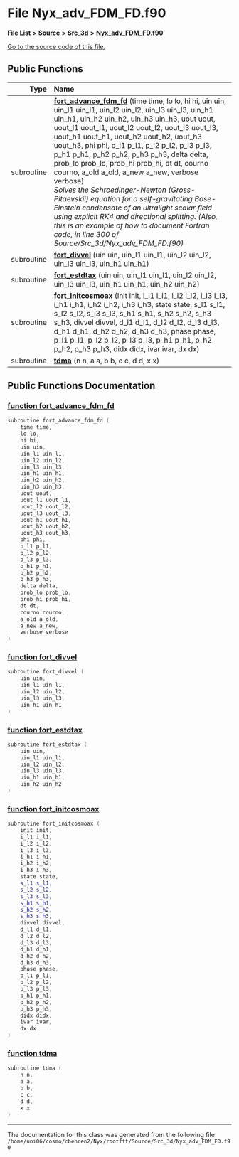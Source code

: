 
# File Nyx\_adv\_FDM\_FD.f90


[**File List**](files.md) **>** [**Source**](dir_74389ed8173ad57b461b9d623a1f3867.md) **>** [**Src\_3d**](dir_723248e6e98dc7cb10ec13b7569a328c.md) **>** [**Nyx\_adv\_FDM\_FD.f90**](Nyx__adv__FDM__FD_8f90.md)

[Go to the source code of this file.](Nyx__adv__FDM__FD_8f90_source.md)


















## Public Functions

| Type | Name |
| ---: | :--- |
|  subroutine | [**fort\_advance\_fdm\_fd**](Nyx__adv__FDM__FD_8f90.md#function-fort-advance-fdm-fd) (time time, lo lo, hi hi, uin uin, uin\_l1 uin\_l1, uin\_l2 uin\_l2, uin\_l3 uin\_l3, uin\_h1 uin\_h1, uin\_h2 uin\_h2, uin\_h3 uin\_h3, uout uout, uout\_l1 uout\_l1, uout\_l2 uout\_l2, uout\_l3 uout\_l3, uout\_h1 uout\_h1, uout\_h2 uout\_h2, uout\_h3 uout\_h3, phi phi, p\_l1 p\_l1, p\_l2 p\_l2, p\_l3 p\_l3, p\_h1 p\_h1, p\_h2 p\_h2, p\_h3 p\_h3, delta delta, prob\_lo prob\_lo, prob\_hi prob\_hi, dt dt, courno courno, a\_old a\_old, a\_new a\_new, verbose verbose) <br>_Solves the Schroedinger-Newton (Gross-Pitaevskii) equation for a self-gravitating Bose-Einstein condensate of an ultralight scalar field using explicit RK4 and directional splitting. (Also, this is an example of how to document Fortran code, in line 300 of Source/Src\_3d/Nyx\_adv\_FDM\_FD.f90)_  |
|  subroutine | [**fort\_divvel**](Nyx__adv__FDM__FD_8f90.md#function-fort-divvel) (uin uin, uin\_l1 uin\_l1, uin\_l2 uin\_l2, uin\_l3 uin\_l3, uin\_h1 uin\_h1) <br> |
|  subroutine | [**fort\_estdtax**](Nyx__adv__FDM__FD_8f90.md#function-fort-estdtax) (uin uin, uin\_l1 uin\_l1, uin\_l2 uin\_l2, uin\_l3 uin\_l3, uin\_h1 uin\_h1, uin\_h2 uin\_h2) <br> |
|  subroutine | [**fort\_initcosmoax**](Nyx__adv__FDM__FD_8f90.md#function-fort-initcosmoax) (init init, i\_l1 i\_l1, i\_l2 i\_l2, i\_l3 i\_l3, i\_h1 i\_h1, i\_h2 i\_h2, i\_h3 i\_h3, state state, s\_l1 s\_l1, s\_l2 s\_l2, s\_l3 s\_l3, s\_h1 s\_h1, s\_h2 s\_h2, s\_h3 s\_h3, divvel divvel, d\_l1 d\_l1, d\_l2 d\_l2, d\_l3 d\_l3, d\_h1 d\_h1, d\_h2 d\_h2, d\_h3 d\_h3, phase phase, p\_l1 p\_l1, p\_l2 p\_l2, p\_l3 p\_l3, p\_h1 p\_h1, p\_h2 p\_h2, p\_h3 p\_h3, didx didx, ivar ivar, dx dx) <br> |
|  subroutine | [**tdma**](Nyx__adv__FDM__FD_8f90.md#function-tdma) (n n, a a, b b, c c, d d, x x) <br> |








## Public Functions Documentation


### <a href="#function-fort-advance-fdm-fd" id="function-fort-advance-fdm-fd">function fort\_advance\_fdm\_fd </a>


```cpp
subroutine fort_advance_fdm_fd (
    time time,
    lo lo,
    hi hi,
    uin uin,
    uin_l1 uin_l1,
    uin_l2 uin_l2,
    uin_l3 uin_l3,
    uin_h1 uin_h1,
    uin_h2 uin_h2,
    uin_h3 uin_h3,
    uout uout,
    uout_l1 uout_l1,
    uout_l2 uout_l2,
    uout_l3 uout_l3,
    uout_h1 uout_h1,
    uout_h2 uout_h2,
    uout_h3 uout_h3,
    phi phi,
    p_l1 p_l1,
    p_l2 p_l2,
    p_l3 p_l3,
    p_h1 p_h1,
    p_h2 p_h2,
    p_h3 p_h3,
    delta delta,
    prob_lo prob_lo,
    prob_hi prob_hi,
    dt dt,
    courno courno,
    a_old a_old,
    a_new a_new,
    verbose verbose
) 
```



### <a href="#function-fort-divvel" id="function-fort-divvel">function fort\_divvel </a>


```cpp
subroutine fort_divvel (
    uin uin,
    uin_l1 uin_l1,
    uin_l2 uin_l2,
    uin_l3 uin_l3,
    uin_h1 uin_h1
) 
```



### <a href="#function-fort-estdtax" id="function-fort-estdtax">function fort\_estdtax </a>


```cpp
subroutine fort_estdtax (
    uin uin,
    uin_l1 uin_l1,
    uin_l2 uin_l2,
    uin_l3 uin_l3,
    uin_h1 uin_h1,
    uin_h2 uin_h2
) 
```



### <a href="#function-fort-initcosmoax" id="function-fort-initcosmoax">function fort\_initcosmoax </a>


```cpp
subroutine fort_initcosmoax (
    init init,
    i_l1 i_l1,
    i_l2 i_l2,
    i_l3 i_l3,
    i_h1 i_h1,
    i_h2 i_h2,
    i_h3 i_h3,
    state state,
    s_l1 s_l1,
    s_l2 s_l2,
    s_l3 s_l3,
    s_h1 s_h1,
    s_h2 s_h2,
    s_h3 s_h3,
    divvel divvel,
    d_l1 d_l1,
    d_l2 d_l2,
    d_l3 d_l3,
    d_h1 d_h1,
    d_h2 d_h2,
    d_h3 d_h3,
    phase phase,
    p_l1 p_l1,
    p_l2 p_l2,
    p_l3 p_l3,
    p_h1 p_h1,
    p_h2 p_h2,
    p_h3 p_h3,
    didx didx,
    ivar ivar,
    dx dx
) 
```



### <a href="#function-tdma" id="function-tdma">function tdma </a>


```cpp
subroutine tdma (
    n n,
    a a,
    b b,
    c c,
    d d,
    x x
) 
```



------------------------------
The documentation for this class was generated from the following file `/home/uni06/cosmo/cbehren2/Nyx/rootfft/Source/Src_3d/Nyx_adv_FDM_FD.f90`